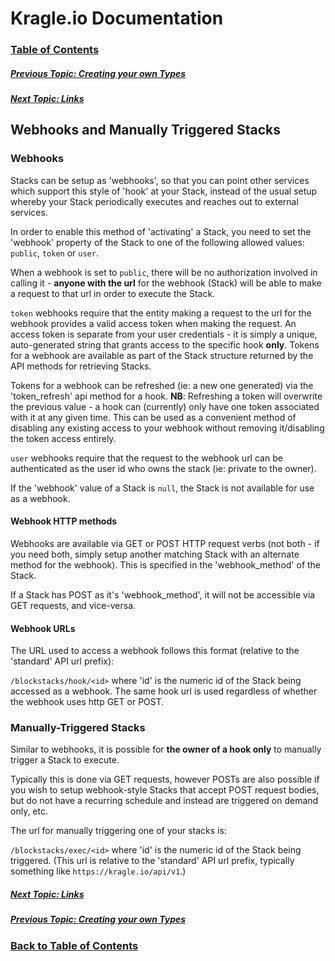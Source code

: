 # Kragle.io Documentation

### [Table of Contents](../README.md)

##### [Previous Topic: Creating your own Types](./Creating_Types.md)

##### [Next Topic: Links](../Links.md)

## Webhooks and Manually Triggered Stacks

### Webhooks

Stacks can be setup as 'webhooks', so that you can point other services which support this style of 'hook' at your Stack, instead of the usual setup whereby your Stack periodically executes and reaches out to external services.

In order to enable this method of 'activating' a Stack, you need to set the 'webhook' property of the Stack to one of the following allowed values: `public`, `token` or `user`.

When a webhook is set to `public`, there will be no authorization involved in calling it - **anyone with the url** for the webhook (Stack) will be able to make a request to that url in order to execute the Stack.

`token` webhooks require that the entity making a request to the url for the webhook provides a valid access token when making the request. An access token is separate from your user credentials - it is simply a unique, auto-generated string that grants access to the specific hook **only**. Tokens for a webhook are available as part of the Stack structure returned by the API methods for retrieving Stacks.

Tokens for a webhook can be refreshed (ie: a new one generated) via the 'token_refresh' api method for a hook. **NB**: Refreshing a token will overwrite the previous value - a hook can (currently) only have one token associated with it at any given time. This can be used as a convenient method of disabling any existing access to your webhook without removing it/disabling the token access entirely.

`user` webhooks require that the request to the webhook url can be authenticated as the user id who owns the stack (ie: private to the owner).

If the 'webhook' value of a Stack is `null`, the Stack is not available for use as a webhook.

#### Webhook HTTP methods

Webhooks are available via GET or POST HTTP request verbs (not both - if you need both, simply setup another matching Stack with an alternate method for the webhook). This is specified in the 'webhook_method' of the Stack.

If a Stack has POST as it's 'webhook_method', it will not be accessible via GET requests, and vice-versa.

#### Webhook URLs

The URL used to access a webhook follows this format (relative to the 'standard' API url prefix):

`/blockstacks/hook/<id>` where 'id' is the numeric id of the Stack being accessed as a webhook. The same hook url is used regardless of whether the webhook uses http GET or POST.

### Manually-Triggered Stacks

Similar to webhooks, it is possible for **the owner of a hook only** to manually trigger a Stack to execute.

Typically this is done via GET requests, however POSTs are also possible if you wish to setup webhook-style Stacks that accept POST request bodies, but do not have a recurring schedule and instead are triggered on demand only, etc.

The url for manually triggering one of your stacks is:

`/blockstacks/exec/<id>` where 'id' is the numeric id of the Stack being triggered. (This url is relative to the 'standard' API url prefix, typically something like `https://kragle.io/api/v1`.)

##### [Next Topic: Links](../Links.md)

##### [Previous Topic: Creating your own Types](./Creating_Types.md)

### [Back to Table of Contents](../README.md)

